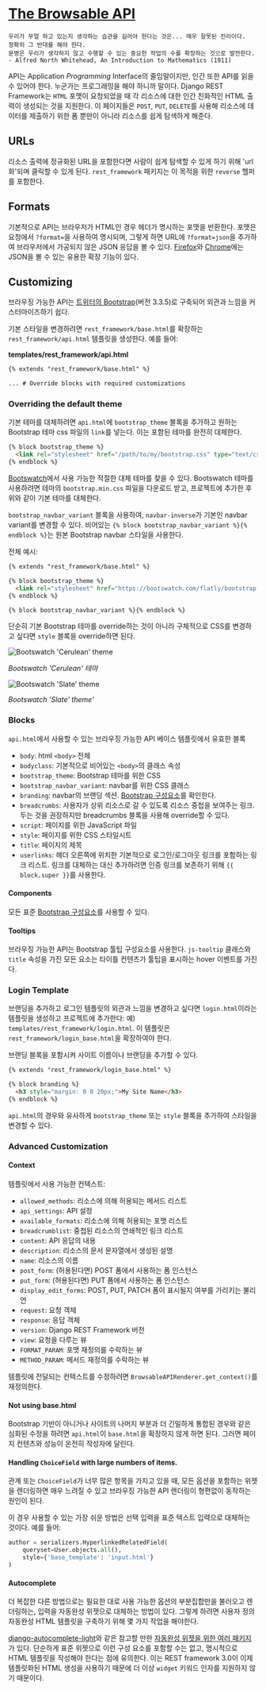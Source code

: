 # [The Browsable API](https://www.django-rest-framework.org/topics/browsable-api/)
```
우리가 무얼 하고 있는지 생각하는 습관을 길러야 한다는 것은... 매우 잘못된 진리이다.
정확히 그 반대를 해야 한다.
문명은 우리가 생각하지 않고 수행할 수 있는 중요한 작업의 수를 확장하는 것으로 발전한다.
- Alfred North Whitehead, An Introduction to Mathematics (1911)
```

API는 Application *Programming* Interface의 줄임말이지만, 인간 또한 API를 읽을 수 있어야 한다. 누군가는 프로그래밍을 해야 하니까 말이다. Django REST Framework는 `HTML` 포맷이 요청되었을 때 각 리소스에 대한 인간 친화적인 HTML 출력이 생성되는 것을 지원한다. 이 페이지들은 `POST`, `PUT`, `DELETE`를 사용해 리소스에 데이터를 제출하기 위한 폼 뿐만이 아니라 리소스를 쉽게 탐색하게 해준다.

## URLs
리소스 출력에 정규화된 URL을 포함한다면 사람이 쉽게 탐색할 수 있게 하기 위해 'url화'되며 클릭할 수 있게 된다. `rest_framework` 패키지는 이 목적을 위한 `reverse` 헬퍼를 포함한다.

## Formats
기본적으로 API는 브라우저가 HTML인 경우 헤더가 명시하는 포맷을 반환한다. 포맷은 요청에서 `?format=`을 사용하여 명시되며, 그렇게 하면 URL에 `?format=json`을 추가하여 브라우저에서 가공되지 않은 JSON 응답을 볼 수 있다. [Firefox](https://addons.mozilla.org/en-US/firefox/addon/jsonview/)와 [Chrome](https://chrome.google.com/webstore/detail/chklaanhfefbnpoihckbnefhakgolnmc)에는 JSON을 볼 수 있는 유용한 확장 기능이 있다.

## Customizing
브라우징 가능한 API는 [트위터의 Bootstrap](https://getbootstrap.com/)(버전 3.3.5)로 구축되어 외관과 느낌을 커스터마이즈하기 쉽다.

기본 스타일을 변경하려면 `rest_framework/base.html`를 확장하는 `rest_framework/api.html` 템플릿을 생성한다. 예를 들어:

**templates/rest_framework/api.html**
```html
{% extends "rest_framework/base.html" %}

... # Override blocks with required customizations
```

### Overriding the default theme
기본 테마를 대체하려면 `api.html`에 `bootstrap_theme` 블록을 추가하고 원하는 Bootstrap 테마 css 파일의 `link`를 넣는다. 이는 포함된 테마를 완전히 대체한다.

```html
{% block bootstrap_theme %}
  <link rel="stylesheet" href="/path/to/my/bootstrap.css" type="text/css">
{% endblock %}
```

[Bootswatch](https://bootswatch.com/)에서 사용 가능한 적절한 대체 테마를 찾을 수 있다. Bootswatch 테마를 사용하려면 테마의 `bootstrap.min.css` 파일을 다운로드 받고, 프로젝트에 추가한 후 위와 같이 기본 테마를 대체한다.

`bootstrap_navbar_variant` 블록을 사용하여, `navbar-inverse`가 기본인 navbar variant를 변경할 수 있다. 비어있는 `{% block bootstrap_navbar_variant %}{% endblock %}`는 원본 Bootstrap navbar 스타일을 사용한다.

전체 예시:
```html
{% extends "rest_framework/base.html" %}

{% block bootstrap_theme %}
  <link rel="stylesheet" href="https://bootswatch.com/flatly/bootstrap.min.css" type="text/css">
{% endblock %}

{% block bootstrap_navbar_variant %}{% endblock %}
```

단순히 기본 Bootstrap 테마를 override하는 것이 아니라 구체적으로 CSS를 변경하고 싶다면 `style` 블록을 override하면 된다.

![Bootswatch 'Cerulean' theme](https://www.django-rest-framework.org/img/cerulean.png)

*Bootswatch 'Cerulean' 테마*

![Bootswatch 'Slate' theme](https://www.django-rest-framework.org/img/slate.png)

*Bootswatch 'Slate' theme'*

### Blocks
`api.html`에서 사용할 수 있는 브라우징 가능한 API 베이스 템플릿에서 유효한 블록

- `body`: html `<body>` 전체
- `bodyclass`: 기본적으로 비어있는 `<body>`의 클래스 속성
- `bootstrap_theme`: Bootstrap 테마를 위한 CSS
- `bootstrap_navbar_variant`: navbar를 위한 CSS 클래스
- `branding`: navbar의 브랜딩 섹션. [Bootstrap 구성요소](https://getbootstrap.com/2.3.2/components.html#navbar)를 확인한다.
- `breadcrumbs`: 사용자가 상위 리소스로 갈 수 있도록 리소스 중첩을 보여주는 링크. 두는 것을 
권장하지만 breadcrumbs 블록을 사용해 override할 수 있다.
- `script`: 페이지를 위한 JavaScript 파일
- `style`: 페이지를 위한 CSS 스타일시트
- `title`: 페이지의 제목
- `userlinks`: 헤더 오른쪽에 위치한 기본적으로 로그인/로그아웃 링크를 포함하는 링크 리스트. 링크를 대체하는 대신 추가하려면 인증 링크를 보존하기 위해 `{{ block.super }}`를 사용한다.

#### Components
모든 표준 [Bootstrap 구성요소](https://getbootstrap.com/2.3.2/components.html)를 사용할 수 있다.

#### Tooltips
브라우징 가능한 API는 Bootstrap 툴팁 구성요소를 사용한다. `js-tooltip` 클래스와 `title` 속성을 가진 모든 요소는 타이틀 컨텐츠가 툴팁을 표시하는 hover 이벤트를 가진다.

### Login Template
브랜딩을 추가하고 로그인 템플릿의 외관과 느낌을 변경하고 싶다면 `login.html`이라는 템플릿을 생성하고 프로젝트에 추가한다: 예) `templates/rest_framework/login.html`. 이 템플릿은 `rest_framework/login_base.html`을 확장하여야 한다.

브랜딩 블록을 포함시켜 사이트 이름이나 브랜딩을 추가할 수 있다.

```html
{% extends "rest_framework/login_base.html" %}

{% block branding %}
  <h3 style="margin: 0 0 20px;">My Site Name</h3>
{% endblock %}
```

`api.html`의 경우와 유사하게 `bootstrap_theme` 또는 `style` 블록을 추가하여 스타일을 변경할 수 있다.

### Advanced Customization
#### Context
템플릿에서 사용 가능한 컨텍스트:

- `allowed_methods`: 리소스에 의해 허용되는 메서드 리스트
- `api_settings`: API 설정
- `available_formats`: 리소스에 의해 허용되는 포맷 리스트
- `breadcrumblist`: 중첩된 리소스의 연쇄적인 링크 리스트
- `content`: API 응답의 내용
- `description`: 리소스의 문서 문자열에서 생성된 설명
- `name`: 리소스의 이름
- `post_form`: (허용된다면) POST 폼에서 사용하는 폼 인스턴스
- `put_form`: (허용된다면) PUT 폼에서 사용하는 폼 인스턴스
- `display_edit_forms`: POST, PUT, PATCH 폼이 표시될지 여부를 가리키는 불리언
- `request`: 요청 객체
- `response`: 응답 객체
- `version`: Django REST Framework 버전
- `view`: 요청을 다루는 뷰
- `FORMAT_PARAM`: 포맷 재정의를 수락하는 뷰
- `METHOD_PARAM`: 메서드 재정의를 수락하는 뷰

템플릿에 전달되는 컨텍스트를 수정하려면 `BrowsableAPIRenderer.get_context()`를 재정의한다.

#### Not using base.html
Bootstrap 기반이 아니거나 사이트의 나머지 부분과 더 긴밀하게 통합된 경우와 같은 심화된 수정을 하려면 `api.html`이 `base.html`을 확장하지 않게 하면 된다. 그러면 페이지 컨텐츠와 성능이 온전히 작성자에 달린다.

#### Handling `ChoiceField` with large numbers of items.
관계 또는 `ChoiceField`가 너무 많은 항목을 가지고 있을 때, 모든 옵션을 포함하는 위젯을 렌더링하면 매우 느려질 수 있고 브라우징 가능한 API 렌더링이 형편없이 동작하는 원인이 된다.

이 경우 사용할 수 있는 가장 쉬운 방법은 선택 입력을 표준 텍스트 입력으로 대체하는 것이다. 예를 들어:

```python
author = serializers.HyperlinkedRelatedField(
    queryset=User.objects.all(),
    style={'base_template': 'input.html'}
)
```

#### Autocomplete
더 복잡한 다른 방법으로는 필요한 대로 사용 가능한 옵션의 부분집합만을 불러오고 렌더링하는, 입력을 자동완성 위젯으로 대체하는 방법이 있다. 그렇게 하려면 사용자 정의 자동완성 HTML 템플릿을 구축하기 위해 몇 가지 작업을 해야한다.

[django-autocomplete-light](https://github.com/yourlabs/django-autocomplete-light)와 같은 참고할 만한 [자동완성 위젯을 위한 여러 패키지](https://www.djangopackages.com/grids/g/auto-complete/)가 있다. 단순하게 표준 위젯으로 이런 구성 요소를 포함할 수는 없고, 명시적으로 HTML 템플릿을 작성해야 한다는 점에 유의한다. 이는 REST framework 3.0이 이제 템플릿화된 HTML 생성을 사용하기 때문에 더 이상 `widget` 키워드 인자를 지원하지 않기 때문이다.